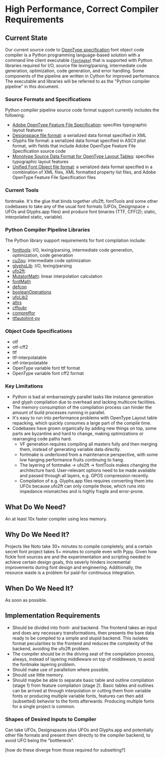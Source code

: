 # High Performance, Correct Compiler Requirements

## Current State

Our current source code to [OpenType specification](https://docs.microsoft.com/en-us/typography/opentype/spec/) font object code compiler is a Python programming language-based solution with a command line client executable ([`fontmake`](https://github.com/googlefonts/fontmake)) that is supported with Python libraries required for I/O, source file lexing/parsing, intermediate code generation, optimization, code generation, and error handling.  Some components of the pipeline are written in Cython for improved performance. The executable and libraries will be referred to as the "Python compiler pipeline" in this document.

### Source Formats and Specifications

Python compiler pipeline source code format support currently includes the following:

- [Adobe OpenType Feature File Specification](https://adobe-type-tools.github.io/afdko/OpenTypeFeatureFileSpecification.html): specifies typographic layout features
- [Designspace file format](https://fonttools.readthedocs.io/en/latest/designspaceLib/index.html): a serialized data format specified in XML
- Glyphs file format: a serialized data format specified in ASCII plist format, with  fields that include Adobe OpenType Feature File Specification source code
- [Monotype Source Data Format for OpenType Layout Tables](https://monotype.github.io/OpenType_Table_Source/otl_source.html): specifies typographic layout features
- [Unified Font Object file format](https://unifiedfontobject.org/): a serialized data format specified in a combination of XML files, XML formatted property list  files, and Adobe OpenType Feature File Specification files

### Current Tools

fontmake. It's the glue that binds together ufo2ft, fontTools and some other codebases to take any of the usual font formats (UFOs, Designspace + UFOs and Glyphs.app files) and produce font binaries (TTF, CFF(2); static, interpolated static, variable).

### Python Compiler Pipeline Libraries

The Python library support requirements for font compilation include:

- [fonttools](): I/O, lexing/parsing, intermediate code generation, optimization, code generation
- [cu2qu](): intermediate code optimization
- [glyphsLib](): I/O, lexing/parsing
- [ufo2ft](): 
- [MutatorMath](): linear interpolation calculation
- [fontMath]()
- [defcon]()
- [booleanOperations]()
- [ufoLib2]()
- [attrs]()
- [cffsubr]()
- [compreffor]()
- [ttfautohint-py]()

### Object Code Specifications

- otf
- otf-cff2
- ttf
- ttf-interpolatable
- otf-interpolatable
- OpenType variable font ttf format
- OpenType variable font cff2 format

### Key Limitations

* Python is bad at embarrasingly parallel tasks like instance generation and glyph compilation due to overhead and lacking multicore facilities.
* The memory consumption of the compilation process can hinder the amount of build processes running in parallel.
* It's easy to run into performance problems with OpenType Layout table repacking, which quickly consumes a large part of the compile time.
* Codebases have grown organically by adding new things on top, some parts are byzantine and hard to change, making optimizations or rearranging code paths hard.
    * VF generation requires compiling all masters fully and then merging them, instead of generating variable data directly.
    * fontmake is underloved from a maintenance perspective, with some low hanging performance fruits continuing to hang.
    * The layering of fontmake → ufo2ft → fontTools makes changing the architecture hard. User-relevant options need to be made available and passed through all layers, e.g. GPOS compression recently.
    * Compilation of e.g. Glyphs.app files requires converting them into UFOs because ufo2ft can only compile those, which runs into impedance mismatches and is highly fragile and error-prone.

## What Do We Need?

An at least 10x faster compiler using less memory.

## Why Do We Need It?

Projects like Noto take 30+ minutes to compile completely, and a certain secret font project takes 5+ minutes to compile even with Pypy. Given how fickle font sources are and the experimentation and scripting needed to achieve certain design goals, this severly hinders incremental improvements during font design and engineering. Additionally, the resource waste is a problem for paid-for continuous integration.

## When Do We Need It?

As soon as possible.

## Implementation Requirements

* Should be divided into front- and backend. The frontend takes an input and does any necessary transformations, then presents the bare data ready to be compiled to a simple and stupid backend. This isolates format pecularities to the frontend and reduces the complexity of the backend, avoiding the ufo2ft problem.
* The compiler should be in the driving seat of the compilation process, always, instead of layering middleware on top of middleware, to avoid the fontmake layering problem.
* Should make use of parallelism where possible.
* Should use little memory.
* Should maybe be able to separate basic table and outline compilation (stage 1) from feature compilation (stage 2). Basic tables and outlines can be arrived at through interpolation or cutting them from variable fonts or producing multiple variable fonts, features can then add (subsetted) behavior to the fonts afterwards. Producing multiple fonts for a single project is common.

### Shapes of Desired Inputs to Compiler

Can take UFOs, Designspaces plus UFOs and Glyphs.app and potentially other file formats and present them directly to the compiler backend, to avoid UFO being the "bottleneck".

[how do these diverge from those required for subsetting?]